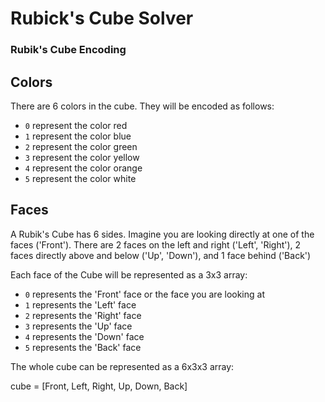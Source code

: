 # Rubick's Cube Solver

### Rubik's Cube Encoding

## Colors
There are 6 colors in the cube. They will be encoded as follows:

- `0` represent the color red
- `1` represent the color blue
- `2` represent the color green
- `3` represent the color yellow
- `4` represent the color orange
- `5` represent the color white

## Faces
A Rubik's Cube has 6 sides. Imagine you are looking directly at one of the faces ('Front'). There are 2 faces on the left and right ('Left', 'Right'), 2 faces directly above and below ('Up', 'Down'), and 1 face behind ('Back')

Each face of the Cube will be represented as a 3x3 array:

- `0` represents the 'Front' face or the face you are looking at
- `1` represents the 'Left' face
- `2` represents the 'Right' face
- `3` represents the 'Up' face
- `4` represents the 'Down' face
- `5` represents the 'Back' face

The whole cube can be represented as a 6x3x3 array:

cube = [Front, Left, Right, Up, Down, Back]
